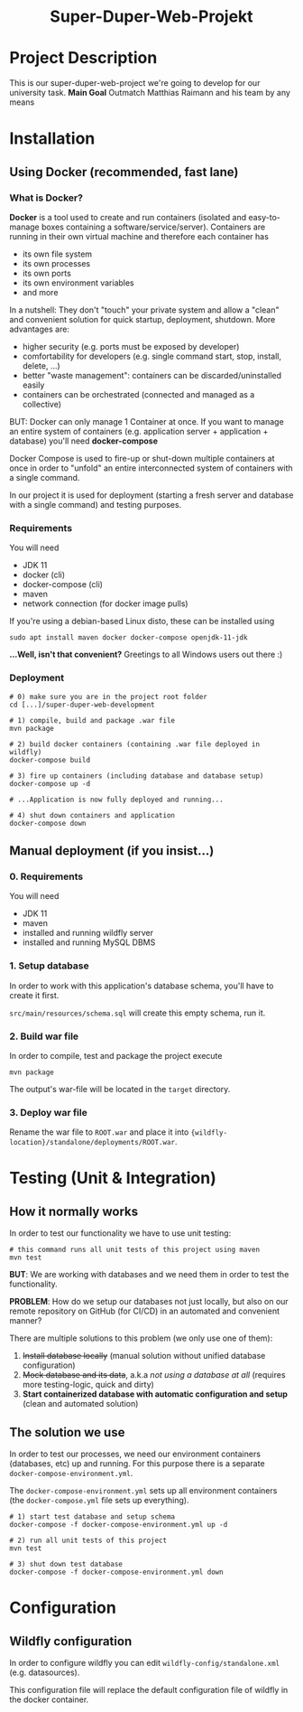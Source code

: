 <h1 align="center">Super-Duper-Web-Projekt</h1>

# Project Description
This is our super-duper-web-project we're going to develop for our university task.
 **Main Goal** Outmatch Matthias Raimann and his team by any means

# Installation

## Using Docker (recommended, fast lane)

### What is Docker?
**Docker** is a tool used to create and run containers (isolated and easy-to-manage boxes
containing a software/service/server). Containers are running in their own virtual machine
and therefore each container has
* its own file system
* its own processes
* its own ports
* its own environment variables
* and more

In a nutshell: They don't "touch" your private system and allow a "clean" and convenient 
solution for quick startup, deployment, shutdown. More advantages are:
* higher security (e.g. ports must be exposed by developer)
* comfortability for developers (e.g. single command start, stop, install, delete, ...)
* better "waste management": containers can be discarded/uninstalled easily
* containers can be orchestrated (connected and managed as a collective)

BUT: Docker can only manage 1 Container at once. If you want to manage an entire system
of containers (e.g. application server + application + database) you'll need **docker-compose**

Docker Compose is used to fire-up or shut-down multiple containers at once in order to 
"unfold" an entire interconnected system of containers with a single command.

In our project it is used for deployment (starting a fresh server and database with a single command)
and testing purposes.

### Requirements

You will need
* JDK 11
* docker (cli)
* docker-compose (cli)
* maven
* network connection (for docker image pulls)

If you're using a debian-based Linux disto, these can be installed using
```shell
sudo apt install maven docker docker-compose openjdk-11-jdk
```
**...Well, isn't that convenient?** Greetings to all Windows users out there :)

### Deployment

```shell
# 0) make sure you are in the project root folder
cd [...]/super-duper-web-development

# 1) compile, build and package .war file
mvn package

# 2) build docker containers (containing .war file deployed in wildfly)
docker-compose build

# 3) fire up containers (including database and database setup)
docker-compose up -d

# ...Application is now fully deployed and running...

# 4) shut down containers and application
docker-compose down
```

## Manual deployment (if you insist...)

### 0. Requirements

You will need
* JDK 11
* maven
* installed and running wildfly server
* installed and running MySQL DBMS

### 1. Setup database
In order to work with this application's database schema, you'll have to create it first.

`src/main/resources/schema.sql` will create this empty schema, run it.

### 2. Build war file
In order to compile, test and package the project execute
```shell
mvn package
```

The output's war-file will be located in the `target` directory.

### 3. Deploy war file
Rename the war file to `ROOT.war` and place it into `{wildfly-location}/standalone/deployments/ROOT.war`.

# Testing (Unit & Integration)
## How it normally works
In order to test our functionality we have to use unit testing:
```shell
# this command runs all unit tests of this project using maven
mvn test
```

**BUT**: We are working with databases and we need them in order to test the functionality.

**PROBLEM**: How do we setup our databases not just locally, but also on our remote repository on 
GitHub (for CI/CD) in an automated and convenient manner?

There are multiple solutions to this problem (we only use one of them):
1) ~~Install database locally~~ (manual solution without unified database configuration)
2) ~~Mock database and its data~~, a.k.a _not using a database at all_ (requires more testing-logic, quick and dirty)
3) **Start containerized database with automatic configuration and setup** (clean and automated solution)

## The solution we use
In order to test our processes, we need our environment containers (databases, etc) up and running.
For this purpose there is a separate `docker-compose-environment.yml`.

The `docker-compose-environment.yml` sets up all environment containers 
(the `docker-compose.yml` file sets up everything).

```shell
# 1) start test database and setup schema
docker-compose -f docker-compose-environment.yml up -d

# 2) run all unit tests of this project
mvn test 

# 3) shut down test database
docker-compose -f docker-compose-environment.yml down
```

# Configuration
## Wildfly configuration
In order to configure wildfly you can edit `wildfly-config/standalone.xml` (e.g. datasources).

This configuration file will replace the default configuration file of wildfly in the docker container.
